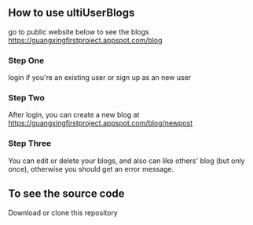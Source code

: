 ## How to use ultiUserBlogs
go to public website below to see the blogs
https://guangxingfirstproject.appspot.com/blog
### Step One
login if you're an existing user or sign up as an new user
### Step Two
After login, you can create a new blog at https://guangxingfirstproject.appspot.com/blog/newpost
### Step Three
You can edit or delete your blogs, and also can like others' blog (but only once), otherwise you should get an error message.
## To see the source code
Download or clone this repository
